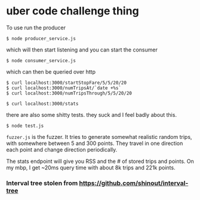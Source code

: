 # uber code challenge thing

To use run the producer

```
$ node producer_service.js
```

which will then start listening and you can start the consumer

```
$ node consumer_service.js
```

which can then be queried over http

```
$ curl localhost:3000/startStopFare/5/5/20/20
$ curl localhost:3000/numTripsAt/`date +%s`
$ curl localhost:3000/numTripsThrough/5/5/20/20

$ curl localhost:3000/stats
```

there are also some shitty tests. they suck and I feel badly about this.

```
$ node test.js
```

`fuzzer.js` is the fuzzer. It tries to generate somewhat realistic random
trips, with somewhere between 5 and 300 points. They travel in one direction
each point and change direction periodically.

The stats endpoint will give you RSS and the # of stored trips and points.
On my mbp, I get ~20ms query time with about 8k trips and 221k points.

### Interval tree stolen from https://github.com/shinout/interval-tree
